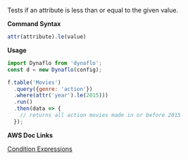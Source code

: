 Tests if an attribute is less than or equal to the given value.

**Command Syntax**

```javascript
attr(attribute).le(value)
```

**Usage**

```javascript
import Dynaflo from 'dynaflo';
const d = new Dynaflo(config);

f.table('Movies')
  .query({genre: 'action'})
  .where(attr('year').le(2015)))
  .run()
  .then(data => {
    // returns all action movies made in or before 2015
  });
```

**AWS Doc Links**

[Condition Expressions](http://docs.aws.amazon.com/amazondynamodb/latest/developerguide/Expressions.SpecifyingConditions.html)